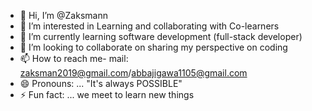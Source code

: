 - 👋 Hi, I’m @Zaksmann
- 👀 I’m interested in Learning and collaborating with Co-learners
- 🌱 I’m currently learning software development (full-stack developer)
- 💞️ I’m looking to collaborate on sharing my perspective on coding  
- 📫 How to reach me- mail: zaksman2019@gmail.com/abbajigawa1105@gmail.com
- 😄 Pronouns: ... "It's always POSSIBLE"
- ⚡ Fun fact: ... we meet to learn new things

<!---
Zaksmann/Zaksmann is a ✨ special ✨ repository because its `README.md` (this file) appears on your GitHub profile.
You can click the Preview link to take a look at your changes.
--->

